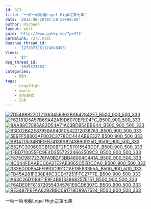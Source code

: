 ```yaml
---
id: 373
title: '一帧一帧地看Legal High之第七集'
date: '2012-08-20T07:59:59+08:00'
author: Michael
layout: post
guid: 'http://www.gakky.me/?p=373'
permalink: /373.html
duoshuo_thread_id:
    - '1272072281174049498'
Views:
    - '87'
dsq_thread_id:
    - '3945373383'
categories:
    - 图片
tags:
    - LegalHigh
    - smile
    - 新垣结衣
    - 日本
---
```


[![7D5498827D121363456362BA642842F7_B500_900_500_333](http://www.yui-aragaki.org/wp-content/uploads/img/7D5498827D121363456362BA642842F7_B500_900_500_333.jpeg)](http://www.yui-aragaki.org/wp-content/uploads/img/7D5498827D121363456362BA642842F7_B1280_1280_540_360.jpeg) [![F62181D5A57B69A42A19D6070EFE04FC_B500_900_500_333](http://www.yui-aragaki.org/wp-content/uploads/img/F62181D5A57B69A42A19D6070EFE04FC_B500_900_500_333.jpeg)](http://www.yui-aragaki.org/wp-content/uploads/img/F62181D5A57B69A42A19D6070EFE04FC_B1280_1280_540_360.jpeg) [![8AA88C7085A83D54A71A03BD854BB644_B500_900_500_333](http://www.yui-aragaki.org/wp-content/uploads/img/8AA88C7085A83D54A71A03BD854BB644_B500_900_500_333.jpeg)](http://www.yui-aragaki.org/wp-content/uploads/img/8AA88C7085A83D54A71A03BD854BB644_B1280_1280_540_360.jpeg) [![63C02BA2E87958A940F0E422120387A3_B500_900_500_333](http://www.yui-aragaki.org/wp-content/uploads/img/63C02BA2E87958A940F0E422120387A3_B500_900_500_333.jpeg)](http://www.yui-aragaki.org/wp-content/uploads/img/63C02BA2E87958A940F0E422120387A3_B1280_1280_540_360.jpeg) [![5E9FF58803AF003C3778DC444AB9E327_B500_900_500_333](http://www.yui-aragaki.org/wp-content/uploads/img/5E9FF58803AF003C3778DC444AB9E327_B500_900_500_333.jpeg)](http://www.yui-aragaki.org/wp-content/uploads/img/5E9FF58803AF003C3778DC444AB9E327_B1280_1280_540_360.jpeg) [![AB147D534B1E1EB74139A8243B90925D_B500_900_500_333](http://www.yui-aragaki.org/wp-content/uploads/img/AB147D534B1E1EB74139A8243B90925D_B500_900_500_333.jpeg)](http://www.yui-aragaki.org/wp-content/uploads/img/AB147D534B1E1EB74139A8243B90925D_B1280_1280_540_360.jpeg) [![B52FC300600CB1D0BF2FC57015549DDF_B500_900_500_333](http://www.yui-aragaki.org/wp-content/uploads/img/B52FC300600CB1D0BF2FC57015549DDF_B500_900_500_333.jpeg)](http://www.yui-aragaki.org/wp-content/uploads/img/B52FC300600CB1D0BF2FC57015549DDF_B1280_1280_540_360.jpeg) [![1FBD710055FC9E4D35572224663509C3_B500_900_500_333](http://www.yui-aragaki.org/wp-content/uploads/img/1FBD710055FC9E4D35572224663509C3_B500_900_500_333.jpeg)](http://www.yui-aragaki.org/wp-content/uploads/img/1FBD710055FC9E4D35572224663509C3_B1280_1280_540_360.jpeg) [![F875C98172376FA9B2F3DB46004C441A_B500_900_500_333](http://www.yui-aragaki.org/wp-content/uploads/img/F875C98172376FA9B2F3DB46004C441A_B500_900_500_333.jpeg)](http://www.yui-aragaki.org/wp-content/uploads/img/F875C98172376FA9B2F3DB46004C441A_B1280_1280_540_360.jpeg) [![4C044FEAAECC6A21E2AE3065C5EDCCA0_B500_900_500_333](http://www.yui-aragaki.org/wp-content/uploads/img/4C044FEAAECC6A21E2AE3065C5EDCCA0_B500_900_500_333.jpeg)](http://www.yui-aragaki.org/wp-content/uploads/img/4C044FEAAECC6A21E2AE3065C5EDCCA0_B1280_1280_540_360.jpeg) [![333EDD0854FF99DC991C1AE18E833E5A_B500_900_500_333](http://www.yui-aragaki.org/wp-content/uploads/img/333EDD0854FF99DC991C1AE18E833E5A_B500_900_500_333.jpeg)](http://www.yui-aragaki.org/wp-content/uploads/img/333EDD0854FF99DC991C1AE18E833E5A_B1280_1280_540_360.jpeg) [![FB45A281F038E46C3CE47251FFC27F7E_B500_900_500_333](http://www.yui-aragaki.org/wp-content/uploads/img/FB45A281F038E46C3CE47251FFC27F7E_B500_900_500_333.jpeg)](http://www.yui-aragaki.org/wp-content/uploads/img/FB45A281F038E46C3CE47251FFC27F7E_B1280_1280_540_360.jpeg) [![A63C26D11B9F1E9F4B9133868257E151_B500_900_500_333](http://www.yui-aragaki.org/wp-content/uploads/img/A63C26D11B9F1E9F4B9133868257E151_B500_900_500_333.jpeg)](http://www.yui-aragaki.org/wp-content/uploads/img/A63C26D11B9F1E9F4B9133868257E151_B1280_1280_540_360.jpeg) [![F6ADE0FF815720554045761E9CD6307C_B500_900_500_333](http://www.yui-aragaki.org/wp-content/uploads/img/F6ADE0FF815720554045761E9CD6307C_B500_900_500_333.jpeg)](http://www.yui-aragaki.org/wp-content/uploads/img/F6ADE0FF815720554045761E9CD6307C_B1280_1280_540_360.jpeg) [![BE3487F6FAA6292B9C091718D89A7524_B500_900_500_333](http://www.yui-aragaki.org/wp-content/uploads/img/BE3487F6FAA6292B9C091718D89A7524_B500_900_500_333.jpeg)](http://www.yui-aragaki.org/wp-content/uploads/img/BE3487F6FAA6292B9C091718D89A7524_B1280_1280_540_360.jpeg)

一帧一帧地看Legal High之第七集
